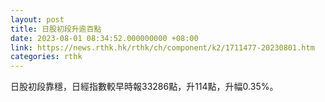 ```yaml
---
layout: post
title: 日股初段升逾百點
date: 2023-08-01 08:34:52.000000000 +08:00
link: https://news.rthk.hk/rthk/ch/component/k2/1711477-20230801.htm
categories: rthk
---
```


日股初段靠穩，日經指數較早時報33286點，升114點，升幅0.35%。
